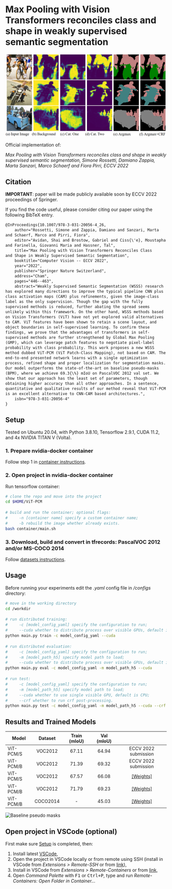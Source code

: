 # Max Pooling with Vision Transformers reconciles class and shape in weakly supervised semantic segmentation 

![Baseline pseudo masks](images/bpm.png)

Official implementation of:

*Max Pooling with Vision Transformers reconciles class and shape in weakly supervised semantic segmentation, Simone Rossetti, Damiano Zappia, Marta Sanzari, Marco Schaerf and Fiora Pirri, ECCV 2022* <!-- [[Paper]]() -->
## Citation
**IMPORTANT**: paper will be made publicly available soon by ECCV 2022 proceedings of Springer.

If you find the code useful, please consider citing our paper using the following BibTeX entry.
```
@InProceedings{10.1007/978-3-031-20056-4_26,
    author="Rossetti, Simone and Zappia, Damiano and Sanzari, Marta and Schaerf, Marco and Pirri, Fiora",
    editor="Avidan, Shai and Brostow, Gabriel and Ciss{\'e}, Moustapha and Farinella, Giovanni Maria and Hassner, Tal",
    title="Max Pooling with Vision Transformers Reconciles Class and Shape in Weakly Supervised Semantic Segmentation",
    booktitle="Computer Vision -- ECCV 2022",
    year="2022",
    publisher="Springer Nature Switzerland",
    address="Cham",
    pages="446--463",
    abstract="Weakly Supervised Semantic Segmentation (WSSS) research has explored many directions to improve the typical pipeline CNN plus class activation maps (CAM) plus refinements, given the image-class label as the only supervision. Though the gap with the fully supervised methods is reduced, further abating the spread seems unlikely within this framework. On the other hand, WSSS methods based on Vision Transformers (ViT) have not yet explored valid alternatives to CAM. ViT features have been shown to retain a scene layout, and object boundaries in self-supervised learning. To confirm these findings, we prove that the advantages of transformers in self-supervised methods are further strengthened by Global Max Pooling (GMP), which can leverage patch features to negotiate pixel-label probability with class probability. This work proposes a new WSSS method dubbed ViT-PCM (ViT Patch-Class Mapping), not based on CAM. The end-to-end presented network learns with a single optimization process, refined shape and proper localization for segmentation masks. Our model outperforms the state-of-the-art on baseline pseudo-masks (BPM), where we achieve 69.3{\%} mIoU on PascalVOC 2012 val set. We show that our approach has the least set of parameters, though obtaining higher accuracy than all other approaches. In a sentence, quantitative and qualitative results of our method reveal that ViT-PCM is an excellent alternative to CNN-CAM based architectures.",
    isbn="978-3-031-20056-4"
}
```

## Setup
Tested on Ubuntu 20.04, with Python 3.8.10, Tensorflow 2.9.1, CUDA 11.2, and 4x NVIDIA TITAN V (Volta).
### 1. Prepare nvidia-docker container
Follow step 1 in [container instructions](container/README.md#1-install-docker).

### 2. Open project in nvidia-docker container
Run tensorflow container:
```bash
# clone the repo and move into the project
cd $HOME/ViT-PCM

# build and run the container; optional flags:
#     -n [container name] specify a custom container name;
#     -b rebuild the image whether already exists.
bash container/main.sh 
```


### 3. Download, build and convert in tfrecords: PascalVOC 2012 and/or MS-COCO 2014
Follow [datasets instructions](datasets/README.md).

## Usage
Before running your experiments edit the *.yaml* config file in */configs* directory:
```bash
# move in the working directory
cd /workdir

# run distributed training:
#     -c [model_config_yaml] specify the configuration to run;
#     --cuda whether to distribute process over visible GPUs, default is CPU.
python main.py train -c model_config_yaml --cuda 

# run distributed evaluation:
#     -c [model_config_yaml] specify the configuration to run;
#     -m [model_path_h5] specify model path to load;
#     --cuda whether to distribute process over visible GPUs, default is CPU.
python main.py eval -c model_config_yaml -m model_path_h5 --cuda 

# run test:
#     -c [model_config_yaml] specify the configuration to run;
#     -m [model_path_h5] specify model path to load;
#     --cuda whether to use single visible GPU, default is CPU;
#     --crf whether to run crf post-processing.
python main.py test -c model_config_yaml -m model_path_h5 --cuda --crf
```

## Results and Trained Models

| Model         | Dataset  | Train (mIoU)    | Val (mIoU)    | |
| ------------- |:-------------:|:-------------:|:-----:|:-----:|
| ViT-PCM/S     | VOC2012 | 67.11 | 64.94 | ECCV 2022 submission |
| ViT-PCM/B     | VOC2012 | 71.39 | 69.32 | ECCV 2022 submission |
| ViT-PCM/S     | VOC2012 | 67.57 | 66.08 | [[Weights]](https://drive.google.com/file/d/1RxfQyoU0s0LKrU7RAk-AZYp2DsvTztcu/view?usp=sharing) |
| ViT-PCM/B     | VOC2012 | 71.79 | 69.23 | [[Weights]](https://drive.google.com/file/d/1tFOkeJcl1v4Hkf4fE7jVpS3DtDP7rdtc/view?usp=sharing) |
| ViT-PCM/B     | COCO2014 | - | 45.03 | [[Weights]](https://drive.google.com/file/d/1-ItfAJKtEJympPBAYVaYkIDp7cm-Y-VV/view?usp=sharing) |

![Baseline pseudo masks](images/results.gif)

## Open project in VSCode (optional)
First make sure [Setup](#setup) is completed, then:
1. Install latest [VSCode](https://code.visualstudio.com/download),
2. Open the project in VSCode locally or from remote using SSH (install in VSCode from *Extensions > Remote-SSH* or from [link](https://marketplace.visualstudio.com/items?itemName=ms-vscode-remote.remote-ssh)),
3. Install in VSCode from *Extensions > Remote-Containers* or from [link](https://marketplace.visualstudio.com/items?itemName=ms-vscode-remote.remote-containers),
4. Open *Command Palette* with <kbd>F1</kbd> or <kbd>Ctrl+P</kbd>, type and run *Remote-Containers: Open Folder in Container..*.
